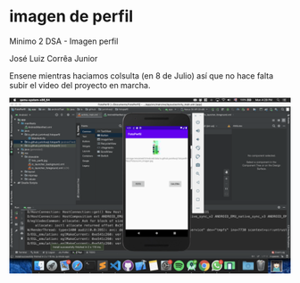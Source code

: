 # imagen de perfil
 Minimo 2 DSA - Imagen perfil

José Luiz Corrêa Junior

Ensene mientras haciamos colsulta (en 8 de Julio) así que no hace falta subir el video del proyecto en marcha.

![img_min2](img_minimo_2.png)